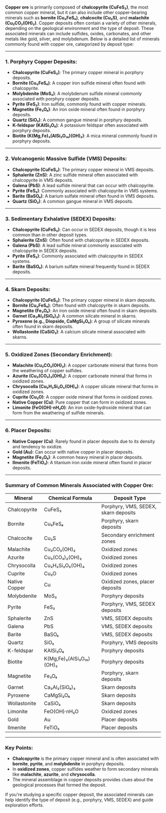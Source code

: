 **Copper ore** is primarily composed of **chalcopyrite (CuFeS₂)**, the most common copper mineral, but it can also include other copper-bearing minerals such as **bornite (Cu₅FeS₄)**, **chalcocite (Cu₂S)**, and **malachite (Cu₂CO₃(OH)₂)**. Copper deposits often contain a variety of other minerals, depending on the geological environment and the type of deposit. These associated minerals can include sulfides, oxides, carbonates, and other metals like gold, silver, and molybdenum. Below is a detailed list of minerals commonly found with copper ore, categorized by deposit type:

---

### 1. **Porphyry Copper Deposits**:
   - **Chalcopyrite (CuFeS₂)**: The primary copper mineral in porphyry deposits.
   - **Bornite (Cu₅FeS₄)**: A copper iron sulfide mineral often found with chalcopyrite.
   - **Molybdenite (MoS₂)**: A molybdenum sulfide mineral commonly associated with porphyry copper deposits.
   - **Pyrite (FeS₂)**: Iron sulfide, commonly found with copper minerals.
   - **Magnetite (Fe₃O₄)**: An iron oxide mineral often found in porphyry deposits.
   - **Quartz (SiO₂)**: A common gangue mineral in porphyry deposits.
   - **K-feldspar (KAlSi₃O₈)**: A potassium feldspar often associated with porphyry deposits.
   - **Biotite (K(Mg,Fe)₃(AlSi₃O₁₀)(OH)₂)**: A mica mineral commonly found in porphyry deposits.

---

### 2. **Volcanogenic Massive Sulfide (VMS) Deposits**:
   - **Chalcopyrite (CuFeS₂)**: The primary copper mineral in VMS deposits.
   - **Sphalerite (ZnS)**: A zinc sulfide mineral often associated with chalcopyrite in VMS deposits.
   - **Galena (PbS)**: A lead sulfide mineral that can occur with chalcopyrite.
   - **Pyrite (FeS₂)**: Commonly associated with chalcopyrite in VMS systems.
   - **Barite (BaSO₄)**: A barium sulfate mineral often found in VMS deposits.
   - **Quartz (SiO₂)**: A common gangue mineral in VMS deposits.

---

### 3. **Sedimentary Exhalative (SEDEX) Deposits**:
   - **Chalcopyrite (CuFeS₂)**: Can occur in SEDEX deposits, though it is less common than in other deposit types.
   - **Sphalerite (ZnS)**: Often found with chalcopyrite in SEDEX deposits.
   - **Galena (PbS)**: A lead sulfide mineral commonly associated with chalcopyrite in SEDEX deposits.
   - **Pyrite (FeS₂)**: Commonly associated with chalcopyrite in SEDEX systems.
   - **Barite (BaSO₄)**: A barium sulfate mineral frequently found in SEDEX deposits.

---

### 4. **Skarn Deposits**:
   - **Chalcopyrite (CuFeS₂)**: The primary copper mineral in skarn deposits.
   - **Bornite (Cu₅FeS₄)**: Often found with chalcopyrite in skarn deposits.
   - **Magnetite (Fe₃O₄)**: An iron oxide mineral often found in skarn deposits.
   - **Garnet (Ca₃Al₂(SiO₄)₃)**: A common silicate mineral in skarns.
   - **Pyroxene (e.g., Diopside, CaMgSi₂O₆)**: A group of silicate minerals often found in skarn deposits.
   - **Wollastonite (CaSiO₃)**: A calcium silicate mineral associated with skarns.

---

### 5. **Oxidized Zones (Secondary Enrichment)**:
   - **Malachite (Cu₂CO₃(OH)₂)**: A copper carbonate mineral that forms from the weathering of copper sulfides.
   - **Azurite (Cu₃(CO₃)₂(OH)₂)**: A copper carbonate mineral that forms in oxidized zones.
   - **Chrysocolla (Cu₂H₂Si₂O₅(OH)₄)**: A copper silicate mineral that forms in oxidized zones.
   - **Cuprite (Cu₂O)**: A copper oxide mineral that forms in oxidized zones.
   - **Native Copper (Cu)**: Pure copper that can form in oxidized zones.
   - **Limonite (FeO(OH)·nH₂O)**: An iron oxide-hydroxide mineral that can form from the weathering of sulfide minerals.

---

### 6. **Placer Deposits**:
   - **Native Copper (Cu)**: Rarely found in placer deposits due to its density and tendency to oxidize.
   - **Gold (Au)**: Can occur with native copper in placer deposits.
   - **Magnetite (Fe₃O₄)**: A common heavy mineral in placer deposits.
   - **Ilmenite (FeTiO₃)**: A titanium iron oxide mineral often found in placer deposits.

---

### Summary of Common Minerals Associated with Copper Ore:
| **Mineral**       | **Chemical Formula** | **Deposit Type**                     |
|--------------------|----------------------|--------------------------------------|
| Chalcopyrite      | CuFeS₂              | Porphyry, VMS, SEDEX, skarn deposits |
| Bornite           | Cu₅FeS₄             | Porphyry, skarn deposits             |
| Chalcocite        | Cu₂S                | Secondary enrichment zones           |
| Malachite         | Cu₂CO₃(OH)₂         | Oxidized zones                       |
| Azurite           | Cu₃(CO₃)₂(OH)₂      | Oxidized zones                       |
| Chrysocolla       | Cu₂H₂Si₂O₅(OH)₄     | Oxidized zones                       |
| Cuprite           | Cu₂O                | Oxidized zones                       |
| Native Copper     | Cu                  | Oxidized zones, placer deposits      |
| Molybdenite       | MoS₂                | Porphyry deposits                    |
| Pyrite            | FeS₂                | Porphyry, VMS, SEDEX deposits        |
| Sphalerite        | ZnS                 | VMS, SEDEX deposits                  |
| Galena            | PbS                 | VMS, SEDEX deposits                  |
| Barite            | BaSO₄               | VMS, SEDEX deposits                  |
| Quartz            | SiO₂                | Porphyry, VMS deposits               |
| K-feldspar        | KAlSi₃O₈            | Porphyry deposits                    |
| Biotite           | K(Mg,Fe)₃(AlSi₃O₁₀)(OH)₂ | Porphyry deposits             |
| Magnetite         | Fe₃O₄               | Porphyry, skarn deposits             |
| Garnet            | Ca₃Al₂(SiO₄)₃       | Skarn deposits                       |
| Pyroxene          | CaMgSi₂O₆           | Skarn deposits                       |
| Wollastonite      | CaSiO₃              | Skarn deposits                       |
| Limonite          | FeO(OH)·nH₂O        | Oxidized zones                       |
| Gold              | Au                  | Placer deposits                      |
| Ilmenite          | FeTiO₃              | Placer deposits                      |

---

### Key Points:
- **Chalcopyrite** is the primary copper mineral and is often associated with **bornite**, **pyrite**, and **molybdenite** in porphyry deposits.
- In **oxidized zones**, copper sulfides weather to form secondary minerals like **malachite**, **azurite**, and **chrysocolla**.
- The mineral assemblage in copper deposits provides clues about the geological processes that formed the deposit.

If you're studying a specific copper deposit, the associated minerals can help identify the type of deposit (e.g., porphyry, VMS, SEDEX) and guide exploration efforts.